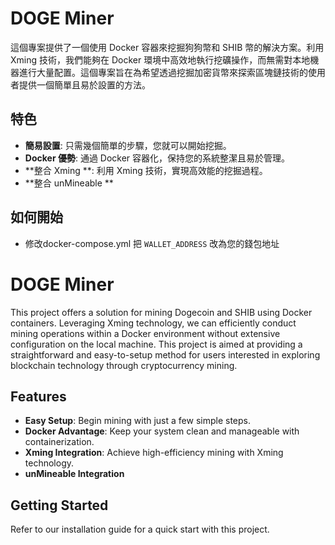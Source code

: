 # DOGE Miner

這個專案提供了一個使用 Docker 容器來挖掘狗狗幣和 SHIB 幣的解決方案。利用 Xming 技術，我們能夠在 Docker 環境中高效地執行挖礦操作，而無需對本地機器進行大量配置。這個專案旨在為希望透過挖掘加密貨幣來探索區塊鏈技術的使用者提供一個簡單且易於設置的方法。

## 特色
- **簡易設置**: 只需幾個簡單的步驟，您就可以開始挖掘。
- **Docker 優勢**: 通過 Docker 容器化，保持您的系統整潔且易於管理。
- **整合 Xming **: 利用 Xming 技術，實現高效能的挖掘過程。
- **整合 unMineable **

## 如何開始
- 修改docker-compose.yml 把 `WALLET_ADDRESS` 改為您的錢包地址



# DOGE Miner

This project offers a solution for mining Dogecoin and SHIB using Docker containers. Leveraging Xming technology, we can efficiently conduct mining operations within a Docker environment without extensive configuration on the local machine. This project is aimed at providing a straightforward and easy-to-setup method for users interested in exploring blockchain technology through cryptocurrency mining.

## Features
- **Easy Setup**: Begin mining with just a few simple steps.
- **Docker Advantage**: Keep your system clean and manageable with containerization.
- **Xming Integration**: Achieve high-efficiency mining with Xming technology.
- **unMineable Integration**


## Getting Started
Refer to our installation guide for a quick start with this project.
